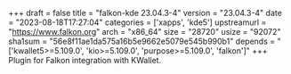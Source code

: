 +++
draft = false
title = "falkon-kde 23.04.3-4"
version = "23.04.3-4"
date = "2023-08-18T17:27:04"
categories = ['xapps', 'kde5']
upstreamurl = "https://www.falkon.org"
arch = "x86_64"
size = "28720"
usize = "92072"
sha1sum = "56e8f11ae1da575a16b5e9662e5079e545b990b1"
depends = "['kwallet5>=5.109.0', 'kio>=5.109.0', 'purpose>=5.109.0', 'falkon']"
+++
Plugin for Falkon integration with KWallet.